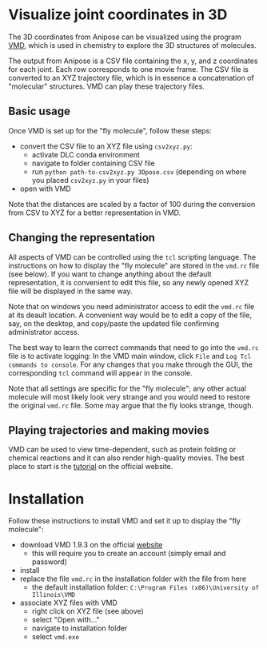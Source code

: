 # Visualize joint coordinates in 3D
The 3D coordinates from Anipose can be visualized using the program [VMD](http://www.ks.uiuc.edu/Research/vmd/),
which is used in chemistry to explore the 3D structures of molecules.

The output from Anipose is a CSV file containing the x, y, and z coordinates for each joint.
Each row corresponds to one movie frame.
The CSV file is converted to an XYZ trajectory file, which is in essence a concatenation of "molecular" structures.
VMD can play these trajectory files.

## Basic usage
Once VMD is set up for the "fly molecule", follow these steps:
- convert the CSV file to an XYZ file using `csv2xyz.py`:
  - activate DLC conda environment
  - navigate to folder containing CSV file
  - run `python path-to-csv2xyz.py 3Dpose.csv` (depending on where you placed `csv2xyz.py` in your files)
- open with VMD

Note that the distances are scaled by a factor of 100 during the conversion from CSV to XYZ for a better representation in VMD.

## Changing the representation
All aspects of VMD can be controlled using the `tcl` scripting language.
The instructions on how to display the "fly molecule" are stored in the `vmd.rc` file (see below).
If you want to change anything about the default representation, it is convenient to edit this file, 
so any newly opened XYZ file will be displayed in the same way.

Note that on windows you need administrator access to edit the `vmd.rc` file at its deault location.
A convenient way would be to edit a copy of the file, say, on the desktop, and copy/paste the updated file confirming administrator access.

The best way to learn the correct commands that need to go into the `vmd.rc` file is to activate logging:
In the VMD main window, click `File` and `Log Tcl commands to console`. 
For any changes that you make through the GUI, the corresponding `tcl` command will appear in the console.

Note that all settings are specific for the "fly molecule"; any other actual molecule will most likely look very strange 
and you would need to restore the original `vmd.rc` file.
Some may argue that the fly looks strange, though.

## Playing trajectories and making movies
VMD can be used to view time-dependent, such as protein folding or chemical reactions 
and it can also render high-quality movies.
The best place to start is the [tutorial](https://www.ks.uiuc.edu/Training/Tutorials/vmd/tutorial-html/node3.html) on the official website.

# Installation
Follow these instructions to install VMD and set it up to display the "fly molecule":
- download VMD 1.9.3 on the official [website](https://www.ks.uiuc.edu/Development/Download/download.cgi?PackageName=VMD)
  - this will require you to create an account (simply email and password)
- install
- replace the file `vmd.rc` in the installation folder with the file from here
  - the default installation folder: `C:\Program Files (x86)\University of Illinois\VMD`
- associate XYZ files with VMD
  - right click on XYZ file (see above)
  - select "Open with..."
  - navigate to installation folder
  - select `vmd.exe`
